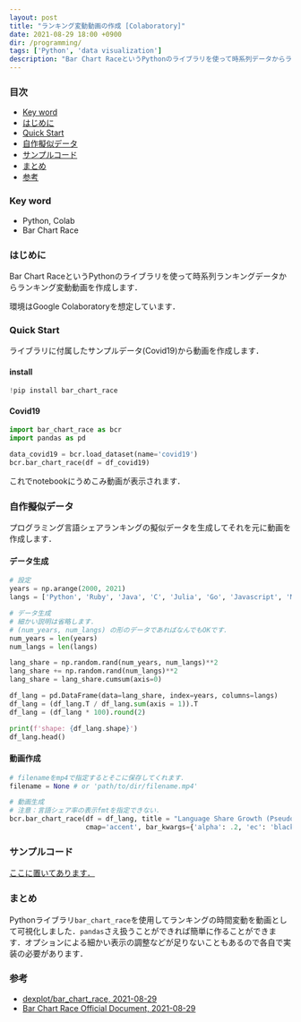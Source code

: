 ```yaml
---
layout: post
title: "ランキング変動動画の作成 [Colaboratory]"
date: 2021-08-29 18:00 +0900
dir: /programming/
tags: ['Python', 'data visualization']
description: "Bar Chart RaceというPythonのライブラリを使って時系列データからランキング変動動画を作成します．"
---
```


### 目次
- [Key word](#key-word)
- [はじめに](#はじめに)
- [Quick Start](#quick-start)
- [自作擬似データ](#自作擬似データ)
- [サンプルコード](サンプルコード)
- [まとめ](#まとめ)
- [参考](#参考)

### Key word
- Python, Colab
- Bar Chart Race

### はじめに
Bar Chart RaceというPythonのライブラリを使って時系列ランキングデータからランキング変動動画を作成します．

環境はGoogle Colaboratoryを想定しています．

### Quick Start
ライブラリに付属したサンプルデータ(Covid19)から動画を作成します．

#### install

```python
!pip install bar_chart_race
```

#### Covid19
```python
import bar_chart_race as bcr
import pandas as pd

data_covid19 = bcr.load_dataset(name='covid19')
bcr.bar_chart_race(df = df_covid19)
```
これでnotebookにうめこみ動画が表示されます．

### 自作擬似データ
プログラミング言語シェアランキングの擬似データを生成してそれを元に動画を作成します．

#### データ生成

```python
# 設定
years = np.arange(2000, 2021)
langs = ['Python', 'Ruby', 'Java', 'C', 'Julia', 'Go', 'Javascript', 'Matlab', 'C++', 'C#', 'Fortran', 'PHP', 'Kotlin', 'Swift']

# データ生成
# 細かい説明は省略します．
# (num_years, num_langs) の形のデータであればなんでもOKです．
num_years = len(years)
num_langs = len(langs)

lang_share = np.random.rand(num_years, num_langs)**2
lang_share += np.random.rand(num_langs)**2
lang_share = lang_share.cumsum(axis=0)

df_lang = pd.DataFrame(data=lang_share, index=years, columns=langs)
df_lang = (df_lang.T / df_lang.sum(axis = 1)).T
df_lang = (df_lang * 100).round(2)

print(f'shape: {df_lang.shape}')
df_lang.head()
```

#### 動画作成
```python
# filenameをmp4で指定するとそこに保存してくれます．
filename = None # or 'path/to/dir/filename.mp4'

# 動画生成
# 注意：言語シェア率の表示fmtを指定できない．
bcr.bar_chart_race(df = df_lang, title = "Language Share Growth (Pseudo Data)", filename=filename, n_bars=10,
                   cmap='accent', bar_kwargs={'alpha': .2, 'ec': 'black'}, period_fmt='{x: .0f}', )
```

### サンプルコード
[ここに置いてあります．](https://github.com/KotaTakeda/bar_chart_race_demo/blob/main/demo.ipynb)

### まとめ
Pythonライブラリ`bar_chart_race`を使用してランキングの時間変動を動画として可視化しました．`pandas`さえ扱うことができれば簡単に作ることができます．オプションによる細かい表示の調整などが足りないこともあるので各自で実装の必要があります．

### 参考
- [dexplot/bar_chart_race, 2021-08-29](https://github.com/dexplo/bar_chart_race)
- [Bar Chart Race Official Document, 2021-08-29](https://www.dexplo.org/bar_chart_race)
